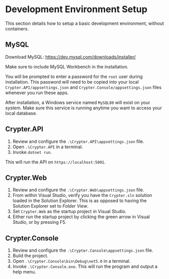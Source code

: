 # Development Environment Setup

This section details how to setup a basic development environment, without containers.

## MySQL

Download MySQL: https://dev.mysql.com/downloads/installer/

Make sure to include MySQL Workbench in the installation.

You will be prompted to enter a password for the `root` user during installation.  This password will need to be copied into your local `Crypter.API/appsettings.json` and `Crypter.Console/appsettings.json` files whenever you run these apps.

After installation, a Windows service named `MySQL80` will exist on your system.  Make sure this service is running anytime you want to access your local database.

## Crypter.API

1. Review and configure the `.\Crypter.API\appsettings.json` file.
2. Open `.\Crypter.API` in a terminal.
3. Invoke `dotnet run`.

This will run the API on `https://localhost:5001`.

## Crypter.Web

1. Review and configure the `.\Crypter.Web\appsettings.json` file.
2. From within Visual Studio, verify you have the `Crypter.sln` solution loaded in the Solution Explorer.  This is as opposed to having the Solution Explorer set to *Folder View*.
3. Set `Crypter.Web` as the startup project in Visual Studio.
4. Either run the startup project by clicking the green arrow in Visual Studio, or by pressing F5.

## Crypter.Console

1. Review and configure the `.\Crypter.Console\appsettings.json` file.
2. Build the project.
3. Open `.\Crypter.Console\bin\Debug\net5.0` in a terminal.
4. Invoke `.\Crypter.Console.exe`.  This will run the program and output a help menu.
